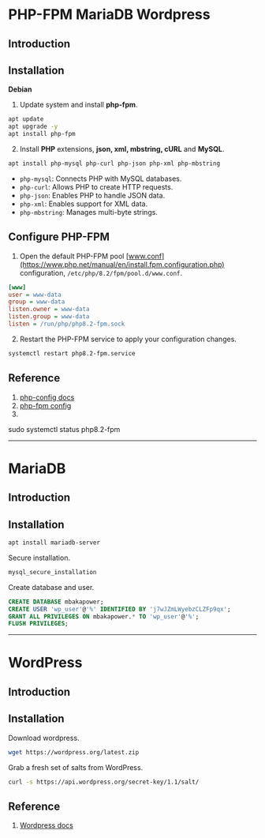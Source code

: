 # PHP-FPM MariaDB Wordpress
## Introduction

## Installation
**Debian**
1. Update system and install **php-fpm**.
```sh
apt update
apt upgrade -y
apt install php-fpm
```

2. Install **PHP** extensions, **json, xml, mbstring, cURL** and **MySQL**.
```sh
apt install php-mysql php-curl php-json php-xml php-mbstring
```
- `php-mysql`: Connects PHP with MySQL databases.
- `php-curl`: Allows PHP to create HTTP requests.
- `php-json`: Enables PHP to handle JSON data.
- `php-xml`: Enables support for XML data.
- `php-mbstring`: Manages multi-byte strings.

## Configure PHP-FPM
1. Open the default PHP-FPM pool [www.conf](https://www.php.net/manual/en/install.fpm.configuration.php) configuration, `/etc/php/8.2/fpm/pool.d/www.conf`.
```ini
[www]
user = www-data
group = www-data
listen.owner = www-data
listen.group = www-data
listen = /run/php/php8.2-fpm.sock
```

2. Restart the PHP-FPM service to apply your configuration changes.
```sh
systemctl restart php8.2-fpm.service
```

## Reference
1. [php-config docs](https://www.php.net/manual/en/install.unix.debian.php)
2. [php-fpm config](https://www.php.net/manual/en/install.fpm.configuration.php)
2. []()

sudo systemctl status php8.2-fpm


---
# MariaDB
## Introduction

## Installation
```sh
apt install mariadb-server
```

Secure installation.
```sh
mysql_secure_installation
```

Create database and user.
```sql
CREATE DATABASE mbakapower;
CREATE USER 'wp_user'@'%' IDENTIFIED BY 'j7wJZmLWyebzCLZFp9qx';
GRANT ALL PRIVILEGES ON mbakapower.* TO 'wp_user'@'%';
FLUSH PRIVILEGES;
```


---
# WordPress

## Introduction

## Installation
Download wordpress.
```sh
wget https://wordpress.org/latest.zip
```

Grab a fresh set of salts from WordPress.
```sh
curl -s https://api.wordpress.org/secret-key/1.1/salt/
```



## Reference
1. [Wordpress docs](https://developer.wordpress.org/advanced-administration/before-install/howto-install/)